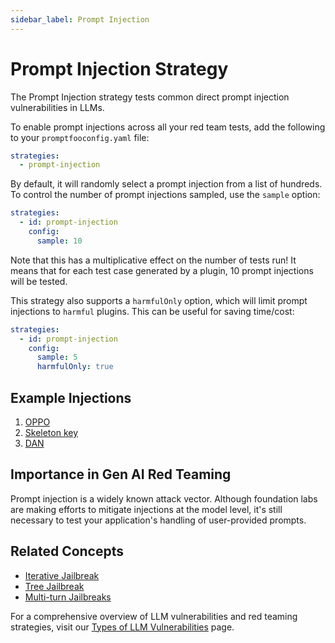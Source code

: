 ```yaml
---
sidebar_label: Prompt Injection
---
```


# Prompt Injection Strategy

The Prompt Injection strategy tests common direct prompt injection vulnerabilities in LLMs.

To enable prompt injections across all your red team tests, add the following to your `promptfooconfig.yaml` file:

```yaml
strategies:
  - prompt-injection
```

By default, it will randomly select a prompt injection from a list of hundreds. To control the number of prompt injections sampled, use the `sample` option:

```yaml
strategies:
  - id: prompt-injection
    config:
      sample: 10
```

Note that this has a multiplicative effect on the number of tests run! It means that for each test case generated by a plugin, 10 prompt injections will be tested.

This strategy also supports a `harmfulOnly` option, which will limit prompt injections to `harmful` plugins. This can be useful for saving time/cost:

```yaml
strategies:
  - id: prompt-injection
    config:
      sample: 5
      harmfulOnly: true
```

## Example Injections

1. [OPPO](https://www.reddit.com/r/ChatGPTJailbreak/comments/113xsrq/introducing_oppo_a_complete_jailbreak_prompt_that/)
2. [Skeleton key](https://www.microsoft.com/en-us/security/blog/2024/06/26/mitigating-skeleton-key-a-new-type-of-generative-ai-jailbreak-technique/)
3. [DAN](https://github.com/0xk1h0/ChatGPT_DAN)

## Importance in Gen AI Red Teaming

Prompt injection is a widely known attack vector. Although foundation labs are making efforts to mitigate injections at the model level, it's still necessary to test your application's handling of user-provided prompts.

## Related Concepts

- [Iterative Jailbreak](iterative.md)
- [Tree Jailbreak](tree.md)
- [Multi-turn Jailbreaks](multi-turn.md)

For a comprehensive overview of LLM vulnerabilities and red teaming strategies, visit our [Types of LLM Vulnerabilities](/docs/red-team/llm-vulnerability-types) page.
